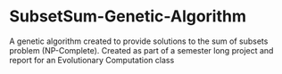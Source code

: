 # SubsetSum-Genetic-Algorithm
A genetic algorithm created to provide solutions to the sum of subsets problem (NP-Complete). 
Created as part of a semester long project and report for an Evolutionary Computation class
